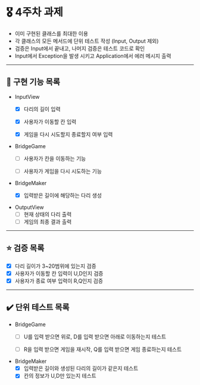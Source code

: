 # 🎖️ 4주차 과제
- 이미 구현된 클래스를 최대한 이용
- 각 클래스의 모든 메서드에 단위 테스트 작성 (Input, Output 제외)
- 검증은 Input에서 끝내고, 나머지 검증은 테스트 코드로 확인
- Input에서 Exception을 발생 시키고 Application에서 에러 메시지 출력

---
## 🚀 구현 기능 목록
- InputView
  - [x] 다리의 길이 입력
  - [x] 사용자가 이동할 칸 입력
  - [x] 게임을 다시 시도할지 종료할지 여부 입력


- BridgeGame
  - [ ] 사용자가 칸을 이동하는 기능
  - [ ] 사용자가 게임을 다시 시도하는 기능


- BridgeMaker
  - [x] 입력받은 길이에 해당하는 다리 생성


- OutputView
  - [ ] 현재 상태의 다리 출력
  - [ ] 게임의 최종 결과 출력

---
## ⭐️ 검증 목록

- [x] 다리 길이가 3~20범위에 있는지 검증
- [x] 사용자가 이동할 칸 입력이 U,D인지 검증
- [x] 사용자가 종료 여부 입력이 R,Q인지 검증

---
## ✔️ 단위 테스트 목록
- BridgeGame
  - [ ] U를 입력 받으면 위로, D를 입력 받으면 아래로 이동하는지 테스트
  - [ ] R을 입력 받으면 게임을 재시작, Q를 입력 받으면 게임 종료하는지 테스트


- BridgeMaker
  - [x] 입력받은 길이와 생성된 다리의 길이가 같은지 테스트
  - [x] 칸의 정보가 U,D만 있는지 테스트